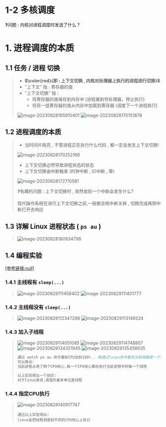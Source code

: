 # 1-2 多核调度

❓问题 : 内核对进程调度时发送了什么 ?

# 1. 进程调度的本质

## 1.1 **任务** / **进程** 切换

>- **$\color{red}{即 : 上下文切换 , 内核对处理器上执行的进程进行切换}$**
>-  "上下文" 指 : 寄存器的值
>- "上下文切换" 指 : 
>   - 将寄存器的值保存到内存中 (进程被剥夺处理器，停止执行)
>   - 将另一组寄存器的值从内存中加载到寄存器 (调度下一个进程执行)
>
>
><img src="./assets/image-20230828165910401.png" alt="image-20230828165910401" />
>
><img src="./assets/image-20230828170151878.png" alt="image-20230828170151878" />

## 1.2 进程调度的本质

>- 当时间片耗完 , 不管进程正在执行什么代码 , 都一定会发生上下文切换! 
>
><img src="./assets/image-20230828170252166.png" alt="image-20230828170252166" />
>
>- 上下文切换必然导致进程状态的状态
>- 上下文切换由中断触发 (时钟中断 , IO中断 , 等)
>
><img src="./assets/image-20230828172710581.png" alt="image-20230828172710581" />
>
>❓有趣的问题 : 上下文切换时 , 突然收到一个中断会发生什么?
>
>现代操作系统在进行上下文切换之前,一般都会把中断关掉 , 切换完成再把中断打开去响应

## 1.3 详解 Linux 进程状态 ( `ps au` )

><img src="./assets/image-20230828180934796.png" alt="image-20230828180934796" />

## 1.4 编程实验

[[参考链接:null]]()

### 1.4.1 主线程有 `sleep(...)`

><img src="./assets/image-20230829111458402.png" alt="image-20230829111458402" />
>
><img src="./assets/image-20230829111401777.png" alt="image-20230829111401777" />

### 1.4.2 主线程没有 `sleep(...)`

><img src="./assets/image-20230829112347286.png" alt="image-20230829112347286" />
>
><img src="./assets/image-20230829113149224.png" alt="image-20230829113149224" />

### 1.4.3 加入子线程

><img src="./assets/image-20230829114051085.png" alt="image-20230829114051085" />
>
><img src="./assets/image-20230829114748807.png" alt="image-20230829114748807" />
>
><img src="./assets/image-20230829134321945.png" alt="image-20230829134321945" />
>
><img src="./assets/image-20230829135456635.png" alt="image-20230829135456635" />
>
>```tex
>通过 watch ps au 命令看到CPU达到199% , 再通过lscpu命令看到当前电脑是一个多核CPU
>可以推出:
>当前进程占用了两个CPU核心,每一个CPU核心都在执行当前进程中的每一个线程
>
>以上实验得出一个结论:
>对于linux来说,调度的基本单位是线程
>```

### 1.4.4 指定CPU执行

><img src="./assets/image-20230829140917747.png" alt="image-20230829140917747" />
>
>```
>通过以上实验得出:
>linux会把线程调度到不同的CPU核心上执行
>```



